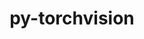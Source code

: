 ---
title: "py-torchvision"
layout: cache
categories: [package, develop]
meta: {"versions": ["0.16.1", "0.16.2"], "compilers": ["apple-clang@=15.0.0", "gcc@=11.3.0"], "oss": ["ubuntu22.04", "ventura"], "platforms": ["darwin", "linux"], "targets": ["aarch64", "x86_64_v3"], "stacks": ["ml-darwin-aarch64-mps", "ml-linux-x86_64-cpu", "ml-linux-x86_64-cuda", "root"], "num_specs": 57, "num_specs_by_stack": {"ml-darwin-aarch64-mps": 15, "root": 57, "ml-linux-x86_64-cuda": 21, "ml-linux-x86_64-cpu": 21}}
spec_details: [{"hash": "v7vhyzlvyhybfhracha2zdef4s2mqt3d", "compiler": "apple-clang@=15.0.0", "versions": ["0.16.1"], "os": "ventura", "platform": "darwin", "target": "aarch64", "variants": ["build_system=python_pip", "~ffmpeg", "+jpeg", "~nvjpeg", "+png", "~video_codec"], "stacks": ["ml-darwin-aarch64-mps", "root"], "size": "-", "tarball": "https://binaries.spack.io/develop/build_cache/darwin-ventura-aarch64/apple-clang-15.0.0/py-torchvision-0.16.1/darwin-ventura-aarch64-apple-clang-15.0.0-py-torchvision-0.16.1-v7vhyzlvyhybfhracha2zdef4s2mqt3d.spack"}, {"hash": "kfjclcqvvn7gerhbhpvjx6yieorqjz6v", "compiler": "apple-clang@=15.0.0", "versions": ["0.16.1"], "os": "ventura", "platform": "darwin", "target": "aarch64", "variants": ["build_system=python_pip", "~ffmpeg", "+jpeg", "~nvjpeg", "+png", "~video_codec"], "stacks": ["ml-darwin-aarch64-mps", "root"], "size": "-", "tarball": "https://binaries.spack.io/develop/build_cache/darwin-ventura-aarch64/apple-clang-15.0.0/py-torchvision-0.16.1/darwin-ventura-aarch64-apple-clang-15.0.0-py-torchvision-0.16.1-kfjclcqvvn7gerhbhpvjx6yieorqjz6v.spack"}, {"hash": "tfkf4il6p522tjw4sgphuxnbzis3r7km", "compiler": "apple-clang@=15.0.0", "versions": ["0.16.1"], "os": "ventura", "platform": "darwin", "target": "aarch64", "variants": ["build_system=python_pip", "~ffmpeg", "+jpeg", "~nvjpeg", "+png", "~video_codec"], "stacks": ["ml-darwin-aarch64-mps", "root"], "size": "-", "tarball": "https://binaries.spack.io/develop/build_cache/darwin-ventura-aarch64/apple-clang-15.0.0/py-torchvision-0.16.1/darwin-ventura-aarch64-apple-clang-15.0.0-py-torchvision-0.16.1-tfkf4il6p522tjw4sgphuxnbzis3r7km.spack"}, {"hash": "6eodfvgudtjlogla243a26ri4llvdkwa", "compiler": "apple-clang@=15.0.0", "versions": ["0.16.2"], "os": "ventura", "platform": "darwin", "target": "aarch64", "variants": ["build_system=python_pip", "~ffmpeg", "+jpeg", "~nvjpeg", "+png", "~video_codec"], "stacks": ["ml-darwin-aarch64-mps", "root"], "size": "-", "tarball": "https://binaries.spack.io/develop/build_cache/darwin-ventura-aarch64/apple-clang-15.0.0/py-torchvision-0.16.2/darwin-ventura-aarch64-apple-clang-15.0.0-py-torchvision-0.16.2-6eodfvgudtjlogla243a26ri4llvdkwa.spack"}, {"hash": "2cqcdtpx2l7n5rvf2gf5dnjpka6s6caa", "compiler": "apple-clang@=15.0.0", "versions": ["0.16.2"], "os": "ventura", "platform": "darwin", "target": "aarch64", "variants": ["build_system=python_pip", "~ffmpeg", "+jpeg", "~nvjpeg", "+png", "~video_codec"], "stacks": ["ml-darwin-aarch64-mps", "root"], "size": "-", "tarball": "https://binaries.spack.io/develop/build_cache/darwin-ventura-aarch64/apple-clang-15.0.0/py-torchvision-0.16.2/darwin-ventura-aarch64-apple-clang-15.0.0-py-torchvision-0.16.2-2cqcdtpx2l7n5rvf2gf5dnjpka6s6caa.spack"}, {"hash": "33xawn7lcodfycemr6oo35lneflosibw", "compiler": "apple-clang@=15.0.0", "versions": ["0.16.1"], "os": "ventura", "platform": "darwin", "target": "aarch64", "variants": ["build_system=python_pip", "~ffmpeg", "+jpeg", "~nvjpeg", "+png", "~video_codec"], "stacks": ["ml-darwin-aarch64-mps", "root"], "size": "-", "tarball": "https://binaries.spack.io/develop/build_cache/darwin-ventura-aarch64/apple-clang-15.0.0/py-torchvision-0.16.1/darwin-ventura-aarch64-apple-clang-15.0.0-py-torchvision-0.16.1-33xawn7lcodfycemr6oo35lneflosibw.spack"}, {"hash": "spku37wvqp5udenjsshzuxffb3evn4y4", "compiler": "apple-clang@=15.0.0", "versions": ["0.16.1"], "os": "ventura", "platform": "darwin", "target": "aarch64", "variants": ["build_system=python_pip", "~ffmpeg", "+jpeg", "~nvjpeg", "+png", "~video_codec"], "stacks": ["ml-darwin-aarch64-mps", "root"], "size": "-", "tarball": "https://binaries.spack.io/develop/build_cache/darwin-ventura-aarch64/apple-clang-15.0.0/py-torchvision-0.16.1/darwin-ventura-aarch64-apple-clang-15.0.0-py-torchvision-0.16.1-spku37wvqp5udenjsshzuxffb3evn4y4.spack"}, {"hash": "xxo2b4saxpvkzcsbzyoluu2agxwnsmta", "compiler": "apple-clang@=15.0.0", "versions": ["0.16.2"], "os": "ventura", "platform": "darwin", "target": "aarch64", "variants": ["build_system=python_pip", "~ffmpeg", "+jpeg", "~nvjpeg", "+png", "~video_codec"], "stacks": ["ml-darwin-aarch64-mps", "root"], "size": "-", "tarball": "https://binaries.spack.io/develop/build_cache/darwin-ventura-aarch64/apple-clang-15.0.0/py-torchvision-0.16.2/darwin-ventura-aarch64-apple-clang-15.0.0-py-torchvision-0.16.2-xxo2b4saxpvkzcsbzyoluu2agxwnsmta.spack"}, {"hash": "oywx2jerv3y75humnct2zc47x2xdr4rq", "compiler": "apple-clang@=15.0.0", "versions": ["0.16.2"], "os": "ventura", "platform": "darwin", "target": "aarch64", "variants": ["build_system=python_pip", "~ffmpeg", "+jpeg", "~nvjpeg", "+png", "~video_codec"], "stacks": ["ml-darwin-aarch64-mps", "root"], "size": "-", "tarball": "https://binaries.spack.io/develop/build_cache/darwin-ventura-aarch64/apple-clang-15.0.0/py-torchvision-0.16.2/darwin-ventura-aarch64-apple-clang-15.0.0-py-torchvision-0.16.2-oywx2jerv3y75humnct2zc47x2xdr4rq.spack"}, {"hash": "jfqmhxfwxnqnu234qwcj4u4h7tw4yhbg", "compiler": "apple-clang@=15.0.0", "versions": ["0.16.2"], "os": "ventura", "platform": "darwin", "target": "aarch64", "variants": ["build_system=python_pip", "~ffmpeg", "+jpeg", "~nvjpeg", "+png", "~video_codec"], "stacks": ["ml-darwin-aarch64-mps", "root"], "size": "-", "tarball": "https://binaries.spack.io/develop/build_cache/darwin-ventura-aarch64/apple-clang-15.0.0/py-torchvision-0.16.2/darwin-ventura-aarch64-apple-clang-15.0.0-py-torchvision-0.16.2-jfqmhxfwxnqnu234qwcj4u4h7tw4yhbg.spack"}, {"hash": "ytbmger33aeuscimxh4bnamwei7afn3w", "compiler": "apple-clang@=15.0.0", "versions": ["0.16.2"], "os": "ventura", "platform": "darwin", "target": "aarch64", "variants": ["build_system=python_pip", "~ffmpeg", "+jpeg", "~nvjpeg", "+png", "~video_codec"], "stacks": ["ml-darwin-aarch64-mps", "root"], "size": "-", "tarball": "https://binaries.spack.io/develop/build_cache/darwin-ventura-aarch64/apple-clang-15.0.0/py-torchvision-0.16.2/darwin-ventura-aarch64-apple-clang-15.0.0-py-torchvision-0.16.2-ytbmger33aeuscimxh4bnamwei7afn3w.spack"}, {"hash": "iiyyq3wiosegws2otdvejzexbry3uhhf", "compiler": "apple-clang@=15.0.0", "versions": ["0.16.2"], "os": "ventura", "platform": "darwin", "target": "aarch64", "variants": ["build_system=python_pip", "~ffmpeg", "+jpeg", "~nvjpeg", "+png", "~video_codec"], "stacks": ["ml-darwin-aarch64-mps", "root"], "size": "-", "tarball": "https://binaries.spack.io/develop/build_cache/darwin-ventura-aarch64/apple-clang-15.0.0/py-torchvision-0.16.2/darwin-ventura-aarch64-apple-clang-15.0.0-py-torchvision-0.16.2-iiyyq3wiosegws2otdvejzexbry3uhhf.spack"}, {"hash": "swzsnz56qqoksultyx3aopiqmq62nlmb", "compiler": "apple-clang@=15.0.0", "versions": ["0.16.2"], "os": "ventura", "platform": "darwin", "target": "aarch64", "variants": ["build_system=python_pip", "~ffmpeg", "+jpeg", "~nvjpeg", "+png", "~video_codec"], "stacks": ["ml-darwin-aarch64-mps", "root"], "size": "-", "tarball": "https://binaries.spack.io/develop/build_cache/darwin-ventura-aarch64/apple-clang-15.0.0/py-torchvision-0.16.2/darwin-ventura-aarch64-apple-clang-15.0.0-py-torchvision-0.16.2-swzsnz56qqoksultyx3aopiqmq62nlmb.spack"}, {"hash": "yhc5gprfbgbb7p5cqpkorid7n2qdtetj", "compiler": "apple-clang@=15.0.0", "versions": ["0.16.2"], "os": "ventura", "platform": "darwin", "target": "aarch64", "variants": ["build_system=python_pip", "~ffmpeg", "+jpeg", "~nvjpeg", "+png", "~video_codec"], "stacks": ["ml-darwin-aarch64-mps", "root"], "size": "-", "tarball": "https://binaries.spack.io/develop/build_cache/darwin-ventura-aarch64/apple-clang-15.0.0/py-torchvision-0.16.2/darwin-ventura-aarch64-apple-clang-15.0.0-py-torchvision-0.16.2-yhc5gprfbgbb7p5cqpkorid7n2qdtetj.spack"}, {"hash": "tpurdkczl2hg367vzo6q3ytnj7ld536e", "compiler": "apple-clang@=15.0.0", "versions": ["0.16.2"], "os": "ventura", "platform": "darwin", "target": "aarch64", "variants": ["build_system=python_pip", "~ffmpeg", "+jpeg", "~nvjpeg", "+png", "~video_codec"], "stacks": ["ml-darwin-aarch64-mps", "root"], "size": "-", "tarball": "https://binaries.spack.io/develop/build_cache/darwin-ventura-aarch64/apple-clang-15.0.0/py-torchvision-0.16.2/darwin-ventura-aarch64-apple-clang-15.0.0-py-torchvision-0.16.2-tpurdkczl2hg367vzo6q3ytnj7ld536e.spack"}, {"hash": "lt3uqq53qecyiuw2vfujdiytvs3vikfg", "compiler": "gcc@=11.3.0", "versions": ["0.16.1"], "os": "ubuntu22.04", "platform": "linux", "target": "x86_64_v3", "variants": ["build_system=python_pip", "~ffmpeg", "+jpeg", "~nvjpeg", "+png", "~video_codec"], "stacks": ["ml-linux-x86_64-cuda", "root"], "size": "-", "tarball": "https://binaries.spack.io/develop/build_cache/linux-ubuntu22.04-x86_64_v3/gcc-11.3.0/py-torchvision-0.16.1/linux-ubuntu22.04-x86_64_v3-gcc-11.3.0-py-torchvision-0.16.1-lt3uqq53qecyiuw2vfujdiytvs3vikfg.spack"}, {"hash": "f7isg4f3sa6qd7tw2kl64bkvej3ppszb", "compiler": "gcc@=11.3.0", "versions": ["0.16.1"], "os": "ubuntu22.04", "platform": "linux", "target": "x86_64_v3", "variants": ["build_system=python_pip", "~ffmpeg", "+jpeg", "~nvjpeg", "+png", "~video_codec"], "stacks": ["ml-linux-x86_64-cpu", "root"], "size": "-", "tarball": "https://binaries.spack.io/develop/build_cache/linux-ubuntu22.04-x86_64_v3/gcc-11.3.0/py-torchvision-0.16.1/linux-ubuntu22.04-x86_64_v3-gcc-11.3.0-py-torchvision-0.16.1-f7isg4f3sa6qd7tw2kl64bkvej3ppszb.spack"}, {"hash": "2and54mqxiljgtjtmbfjm6ow6gwaxl3n", "compiler": "gcc@=11.3.0", "versions": ["0.16.1"], "os": "ubuntu22.04", "platform": "linux", "target": "x86_64_v3", "variants": ["build_system=python_pip", "~ffmpeg", "+jpeg", "~nvjpeg", "+png", "~video_codec"], "stacks": ["ml-linux-x86_64-cpu", "root"], "size": "-", "tarball": "https://binaries.spack.io/develop/build_cache/linux-ubuntu22.04-x86_64_v3/gcc-11.3.0/py-torchvision-0.16.1/linux-ubuntu22.04-x86_64_v3-gcc-11.3.0-py-torchvision-0.16.1-2and54mqxiljgtjtmbfjm6ow6gwaxl3n.spack"}, {"hash": "ntdupsid2xgexzlxrqtuhew3h5s3bius", "compiler": "gcc@=11.3.0", "versions": ["0.16.1"], "os": "ubuntu22.04", "platform": "linux", "target": "x86_64_v3", "variants": ["build_system=python_pip", "~ffmpeg", "+jpeg", "~nvjpeg", "+png", "~video_codec"], "stacks": ["ml-linux-x86_64-cpu", "root"], "size": "-", "tarball": "https://binaries.spack.io/develop/build_cache/linux-ubuntu22.04-x86_64_v3/gcc-11.3.0/py-torchvision-0.16.1/linux-ubuntu22.04-x86_64_v3-gcc-11.3.0-py-torchvision-0.16.1-ntdupsid2xgexzlxrqtuhew3h5s3bius.spack"}, {"hash": "4bosfudyuc5aihi6gfkdsznnzbrnbqvq", "compiler": "gcc@=11.3.0", "versions": ["0.16.1"], "os": "ubuntu22.04", "platform": "linux", "target": "x86_64_v3", "variants": ["build_system=python_pip", "~ffmpeg", "+jpeg", "~nvjpeg", "+png", "~video_codec"], "stacks": ["ml-linux-x86_64-cpu", "root"], "size": "-", "tarball": "https://binaries.spack.io/develop/build_cache/linux-ubuntu22.04-x86_64_v3/gcc-11.3.0/py-torchvision-0.16.1/linux-ubuntu22.04-x86_64_v3-gcc-11.3.0-py-torchvision-0.16.1-4bosfudyuc5aihi6gfkdsznnzbrnbqvq.spack"}, {"hash": "jrnygrdyz27knb2wmnjgr3aw4rtzfdfe", "compiler": "gcc@=11.3.0", "versions": ["0.16.1"], "os": "ubuntu22.04", "platform": "linux", "target": "x86_64_v3", "variants": ["build_system=python_pip", "~ffmpeg", "+jpeg", "~nvjpeg", "+png", "~video_codec"], "stacks": ["ml-linux-x86_64-cuda", "root"], "size": "-", "tarball": "https://binaries.spack.io/develop/build_cache/linux-ubuntu22.04-x86_64_v3/gcc-11.3.0/py-torchvision-0.16.1/linux-ubuntu22.04-x86_64_v3-gcc-11.3.0-py-torchvision-0.16.1-jrnygrdyz27knb2wmnjgr3aw4rtzfdfe.spack"}, {"hash": "a2qtav6pvcbuujiuajcjmvituymaylxd", "compiler": "gcc@=11.3.0", "versions": ["0.16.1"], "os": "ubuntu22.04", "platform": "linux", "target": "x86_64_v3", "variants": ["build_system=python_pip", "~ffmpeg", "+jpeg", "~nvjpeg", "+png", "~video_codec"], "stacks": ["ml-linux-x86_64-cuda", "root"], "size": "-", "tarball": "https://binaries.spack.io/develop/build_cache/linux-ubuntu22.04-x86_64_v3/gcc-11.3.0/py-torchvision-0.16.1/linux-ubuntu22.04-x86_64_v3-gcc-11.3.0-py-torchvision-0.16.1-a2qtav6pvcbuujiuajcjmvituymaylxd.spack"}, {"hash": "d3js2ynwgrdoqdzy3dd6rl2cyqemyhka", "compiler": "gcc@=11.3.0", "versions": ["0.16.1"], "os": "ubuntu22.04", "platform": "linux", "target": "x86_64_v3", "variants": ["build_system=python_pip", "~ffmpeg", "+jpeg", "~nvjpeg", "+png", "~video_codec"], "stacks": ["ml-linux-x86_64-cpu", "root"], "size": "-", "tarball": "https://binaries.spack.io/develop/build_cache/linux-ubuntu22.04-x86_64_v3/gcc-11.3.0/py-torchvision-0.16.1/linux-ubuntu22.04-x86_64_v3-gcc-11.3.0-py-torchvision-0.16.1-d3js2ynwgrdoqdzy3dd6rl2cyqemyhka.spack"}, {"hash": "2lvwvvm3gvexpczuzm5a4bb2cqusocm5", "compiler": "gcc@=11.3.0", "versions": ["0.16.1"], "os": "ubuntu22.04", "platform": "linux", "target": "x86_64_v3", "variants": ["build_system=python_pip", "~ffmpeg", "+jpeg", "~nvjpeg", "+png", "~video_codec"], "stacks": ["ml-linux-x86_64-cuda", "root"], "size": "-", "tarball": "https://binaries.spack.io/develop/build_cache/linux-ubuntu22.04-x86_64_v3/gcc-11.3.0/py-torchvision-0.16.1/linux-ubuntu22.04-x86_64_v3-gcc-11.3.0-py-torchvision-0.16.1-2lvwvvm3gvexpczuzm5a4bb2cqusocm5.spack"}, {"hash": "i77aquudmvczevyddx26htuzkbwbao2w", "compiler": "gcc@=11.3.0", "versions": ["0.16.1"], "os": "ubuntu22.04", "platform": "linux", "target": "x86_64_v3", "variants": ["build_system=python_pip", "~ffmpeg", "+jpeg", "~nvjpeg", "+png", "~video_codec"], "stacks": ["ml-linux-x86_64-cuda", "root"], "size": "-", "tarball": "https://binaries.spack.io/develop/build_cache/linux-ubuntu22.04-x86_64_v3/gcc-11.3.0/py-torchvision-0.16.1/linux-ubuntu22.04-x86_64_v3-gcc-11.3.0-py-torchvision-0.16.1-i77aquudmvczevyddx26htuzkbwbao2w.spack"}, {"hash": "xf56jt37cjvjir7vyiyvhgnprltnbbxl", "compiler": "gcc@=11.3.0", "versions": ["0.16.1"], "os": "ubuntu22.04", "platform": "linux", "target": "x86_64_v3", "variants": ["build_system=python_pip", "~ffmpeg", "+jpeg", "~nvjpeg", "+png", "~video_codec"], "stacks": ["ml-linux-x86_64-cpu", "root"], "size": "-", "tarball": "https://binaries.spack.io/develop/build_cache/linux-ubuntu22.04-x86_64_v3/gcc-11.3.0/py-torchvision-0.16.1/linux-ubuntu22.04-x86_64_v3-gcc-11.3.0-py-torchvision-0.16.1-xf56jt37cjvjir7vyiyvhgnprltnbbxl.spack"}, {"hash": "wejehfmwoietvpak4tgmzldmzey6mq53", "compiler": "gcc@=11.3.0", "versions": ["0.16.1"], "os": "ubuntu22.04", "platform": "linux", "target": "x86_64_v3", "variants": ["build_system=python_pip", "~ffmpeg", "+jpeg", "~nvjpeg", "+png", "~video_codec"], "stacks": ["ml-linux-x86_64-cuda", "root"], "size": "-", "tarball": "https://binaries.spack.io/develop/build_cache/linux-ubuntu22.04-x86_64_v3/gcc-11.3.0/py-torchvision-0.16.1/linux-ubuntu22.04-x86_64_v3-gcc-11.3.0-py-torchvision-0.16.1-wejehfmwoietvpak4tgmzldmzey6mq53.spack"}, {"hash": "wlhxk63v5xkdkvxog2duuq4adokmhoqf", "compiler": "gcc@=11.3.0", "versions": ["0.16.2"], "os": "ubuntu22.04", "platform": "linux", "target": "x86_64_v3", "variants": ["build_system=python_pip", "~ffmpeg", "+jpeg", "~nvjpeg", "+png", "~video_codec"], "stacks": ["ml-linux-x86_64-cuda", "root"], "size": "-", "tarball": "https://binaries.spack.io/develop/build_cache/linux-ubuntu22.04-x86_64_v3/gcc-11.3.0/py-torchvision-0.16.2/linux-ubuntu22.04-x86_64_v3-gcc-11.3.0-py-torchvision-0.16.2-wlhxk63v5xkdkvxog2duuq4adokmhoqf.spack"}, {"hash": "6e5iixpkqc2dn2bqa4vynhe47hc3j2zo", "compiler": "gcc@=11.3.0", "versions": ["0.16.2"], "os": "ubuntu22.04", "platform": "linux", "target": "x86_64_v3", "variants": ["build_system=python_pip", "~ffmpeg", "+jpeg", "~nvjpeg", "+png", "~video_codec"], "stacks": ["ml-linux-x86_64-cpu", "root"], "size": "-", "tarball": "https://binaries.spack.io/develop/build_cache/linux-ubuntu22.04-x86_64_v3/gcc-11.3.0/py-torchvision-0.16.2/linux-ubuntu22.04-x86_64_v3-gcc-11.3.0-py-torchvision-0.16.2-6e5iixpkqc2dn2bqa4vynhe47hc3j2zo.spack"}, {"hash": "qift6uocxht2cmol5vdv3trrnlzayfmx", "compiler": "gcc@=11.3.0", "versions": ["0.16.2"], "os": "ubuntu22.04", "platform": "linux", "target": "x86_64_v3", "variants": ["build_system=python_pip", "~ffmpeg", "+jpeg", "~nvjpeg", "+png", "~video_codec"], "stacks": ["ml-linux-x86_64-cpu", "root"], "size": "-", "tarball": "https://binaries.spack.io/develop/build_cache/linux-ubuntu22.04-x86_64_v3/gcc-11.3.0/py-torchvision-0.16.2/linux-ubuntu22.04-x86_64_v3-gcc-11.3.0-py-torchvision-0.16.2-qift6uocxht2cmol5vdv3trrnlzayfmx.spack"}, {"hash": "evsloibslv6ood73olpkm5776opuuwqa", "compiler": "gcc@=11.3.0", "versions": ["0.16.2"], "os": "ubuntu22.04", "platform": "linux", "target": "x86_64_v3", "variants": ["build_system=python_pip", "~ffmpeg", "+jpeg", "~nvjpeg", "+png", "~video_codec"], "stacks": ["ml-linux-x86_64-cpu", "root"], "size": "-", "tarball": "https://binaries.spack.io/develop/build_cache/linux-ubuntu22.04-x86_64_v3/gcc-11.3.0/py-torchvision-0.16.2/linux-ubuntu22.04-x86_64_v3-gcc-11.3.0-py-torchvision-0.16.2-evsloibslv6ood73olpkm5776opuuwqa.spack"}, {"hash": "s6kngsyhzgdwiyv6lc5lrgdgdkoemced", "compiler": "gcc@=11.3.0", "versions": ["0.16.2"], "os": "ubuntu22.04", "platform": "linux", "target": "x86_64_v3", "variants": ["build_system=python_pip", "~ffmpeg", "+jpeg", "~nvjpeg", "+png", "~video_codec"], "stacks": ["ml-linux-x86_64-cuda", "root"], "size": "-", "tarball": "https://binaries.spack.io/develop/build_cache/linux-ubuntu22.04-x86_64_v3/gcc-11.3.0/py-torchvision-0.16.2/linux-ubuntu22.04-x86_64_v3-gcc-11.3.0-py-torchvision-0.16.2-s6kngsyhzgdwiyv6lc5lrgdgdkoemced.spack"}, {"hash": "ymye45hbqstqc74ezctj5xdn7loxx6ia", "compiler": "gcc@=11.3.0", "versions": ["0.16.2"], "os": "ubuntu22.04", "platform": "linux", "target": "x86_64_v3", "variants": ["build_system=python_pip", "~ffmpeg", "+jpeg", "~nvjpeg", "+png", "~video_codec"], "stacks": ["ml-linux-x86_64-cpu", "root"], "size": "-", "tarball": "https://binaries.spack.io/develop/build_cache/linux-ubuntu22.04-x86_64_v3/gcc-11.3.0/py-torchvision-0.16.2/linux-ubuntu22.04-x86_64_v3-gcc-11.3.0-py-torchvision-0.16.2-ymye45hbqstqc74ezctj5xdn7loxx6ia.spack"}, {"hash": "2pm4cwduydv34s4h3f6rt3wm7sm4quz5", "compiler": "gcc@=11.3.0", "versions": ["0.16.2"], "os": "ubuntu22.04", "platform": "linux", "target": "x86_64_v3", "variants": ["build_system=python_pip", "~ffmpeg", "+jpeg", "~nvjpeg", "+png", "~video_codec"], "stacks": ["ml-linux-x86_64-cpu", "root"], "size": "-", "tarball": "https://binaries.spack.io/develop/build_cache/linux-ubuntu22.04-x86_64_v3/gcc-11.3.0/py-torchvision-0.16.2/linux-ubuntu22.04-x86_64_v3-gcc-11.3.0-py-torchvision-0.16.2-2pm4cwduydv34s4h3f6rt3wm7sm4quz5.spack"}, {"hash": "sgrl4bjzi7hthejw6pyyitkj42yoo22p", "compiler": "gcc@=11.3.0", "versions": ["0.16.2"], "os": "ubuntu22.04", "platform": "linux", "target": "x86_64_v3", "variants": ["build_system=python_pip", "~ffmpeg", "+jpeg", "~nvjpeg", "+png", "~video_codec"], "stacks": ["ml-linux-x86_64-cpu", "root"], "size": "-", "tarball": "https://binaries.spack.io/develop/build_cache/linux-ubuntu22.04-x86_64_v3/gcc-11.3.0/py-torchvision-0.16.2/linux-ubuntu22.04-x86_64_v3-gcc-11.3.0-py-torchvision-0.16.2-sgrl4bjzi7hthejw6pyyitkj42yoo22p.spack"}, {"hash": "lb6j62odp7britlgrvoe4izemr6nj5nn", "compiler": "gcc@=11.3.0", "versions": ["0.16.2"], "os": "ubuntu22.04", "platform": "linux", "target": "x86_64_v3", "variants": ["build_system=python_pip", "~ffmpeg", "+jpeg", "~nvjpeg", "+png", "~video_codec"], "stacks": ["ml-linux-x86_64-cpu", "root"], "size": "-", "tarball": "https://binaries.spack.io/develop/build_cache/linux-ubuntu22.04-x86_64_v3/gcc-11.3.0/py-torchvision-0.16.2/linux-ubuntu22.04-x86_64_v3-gcc-11.3.0-py-torchvision-0.16.2-lb6j62odp7britlgrvoe4izemr6nj5nn.spack"}, {"hash": "muanohxhqgsssl445nqwgpmh3jsmj2dp", "compiler": "gcc@=11.3.0", "versions": ["0.16.2"], "os": "ubuntu22.04", "platform": "linux", "target": "x86_64_v3", "variants": ["build_system=python_pip", "~ffmpeg", "+jpeg", "~nvjpeg", "+png", "~video_codec"], "stacks": ["ml-linux-x86_64-cuda", "root"], "size": "-", "tarball": "https://binaries.spack.io/develop/build_cache/linux-ubuntu22.04-x86_64_v3/gcc-11.3.0/py-torchvision-0.16.2/linux-ubuntu22.04-x86_64_v3-gcc-11.3.0-py-torchvision-0.16.2-muanohxhqgsssl445nqwgpmh3jsmj2dp.spack"}, {"hash": "v6t5fjc2gzjkd2esc7k5env7ddvmea5p", "compiler": "gcc@=11.3.0", "versions": ["0.16.2"], "os": "ubuntu22.04", "platform": "linux", "target": "x86_64_v3", "variants": ["build_system=python_pip", "~ffmpeg", "+jpeg", "~nvjpeg", "+png", "~video_codec"], "stacks": ["ml-linux-x86_64-cuda", "root"], "size": "-", "tarball": "https://binaries.spack.io/develop/build_cache/linux-ubuntu22.04-x86_64_v3/gcc-11.3.0/py-torchvision-0.16.2/linux-ubuntu22.04-x86_64_v3-gcc-11.3.0-py-torchvision-0.16.2-v6t5fjc2gzjkd2esc7k5env7ddvmea5p.spack"}, {"hash": "mjkjk5m4m22mstuxj7yn3bjgw4t3vcrz", "compiler": "gcc@=11.3.0", "versions": ["0.16.2"], "os": "ubuntu22.04", "platform": "linux", "target": "x86_64_v3", "variants": ["build_system=python_pip", "~ffmpeg", "+jpeg", "~nvjpeg", "+png", "~video_codec"], "stacks": ["ml-linux-x86_64-cuda", "root"], "size": "-", "tarball": "https://binaries.spack.io/develop/build_cache/linux-ubuntu22.04-x86_64_v3/gcc-11.3.0/py-torchvision-0.16.2/linux-ubuntu22.04-x86_64_v3-gcc-11.3.0-py-torchvision-0.16.2-mjkjk5m4m22mstuxj7yn3bjgw4t3vcrz.spack"}, {"hash": "2xivsjo73boxuzrzwkg2d4jjszlozimy", "compiler": "gcc@=11.3.0", "versions": ["0.16.2"], "os": "ubuntu22.04", "platform": "linux", "target": "x86_64_v3", "variants": ["build_system=python_pip", "~ffmpeg", "+jpeg", "~nvjpeg", "+png", "~video_codec"], "stacks": ["ml-linux-x86_64-cuda", "root"], "size": "-", "tarball": "https://binaries.spack.io/develop/build_cache/linux-ubuntu22.04-x86_64_v3/gcc-11.3.0/py-torchvision-0.16.2/linux-ubuntu22.04-x86_64_v3-gcc-11.3.0-py-torchvision-0.16.2-2xivsjo73boxuzrzwkg2d4jjszlozimy.spack"}, {"hash": "7mb3e2rbm4ahrs4rvcyui6wzpxacsr2a", "compiler": "gcc@=11.3.0", "versions": ["0.16.2"], "os": "ubuntu22.04", "platform": "linux", "target": "x86_64_v3", "variants": ["build_system=python_pip", "~ffmpeg", "+jpeg", "~nvjpeg", "+png", "~video_codec"], "stacks": ["ml-linux-x86_64-cpu", "root"], "size": "-", "tarball": "https://binaries.spack.io/develop/build_cache/linux-ubuntu22.04-x86_64_v3/gcc-11.3.0/py-torchvision-0.16.2/linux-ubuntu22.04-x86_64_v3-gcc-11.3.0-py-torchvision-0.16.2-7mb3e2rbm4ahrs4rvcyui6wzpxacsr2a.spack"}, {"hash": "jpaqv23hrfqnommk4z6u6wrsces3ontg", "compiler": "gcc@=11.3.0", "versions": ["0.16.2"], "os": "ubuntu22.04", "platform": "linux", "target": "x86_64_v3", "variants": ["build_system=python_pip", "~ffmpeg", "+jpeg", "~nvjpeg", "+png", "~video_codec"], "stacks": ["ml-linux-x86_64-cuda", "root"], "size": "-", "tarball": "https://binaries.spack.io/develop/build_cache/linux-ubuntu22.04-x86_64_v3/gcc-11.3.0/py-torchvision-0.16.2/linux-ubuntu22.04-x86_64_v3-gcc-11.3.0-py-torchvision-0.16.2-jpaqv23hrfqnommk4z6u6wrsces3ontg.spack"}, {"hash": "ggpndrw7voqvwace3ihsboi3asiyyhsp", "compiler": "gcc@=11.3.0", "versions": ["0.16.2"], "os": "ubuntu22.04", "platform": "linux", "target": "x86_64_v3", "variants": ["build_system=python_pip", "~ffmpeg", "+jpeg", "~nvjpeg", "+png", "~video_codec"], "stacks": ["ml-linux-x86_64-cuda", "root"], "size": "-", "tarball": "https://binaries.spack.io/develop/build_cache/linux-ubuntu22.04-x86_64_v3/gcc-11.3.0/py-torchvision-0.16.2/linux-ubuntu22.04-x86_64_v3-gcc-11.3.0-py-torchvision-0.16.2-ggpndrw7voqvwace3ihsboi3asiyyhsp.spack"}, {"hash": "u5sjrodb6raob5de3ymu7phxrrdatjsv", "compiler": "gcc@=11.3.0", "versions": ["0.16.2"], "os": "ubuntu22.04", "platform": "linux", "target": "x86_64_v3", "variants": ["build_system=python_pip", "~ffmpeg", "+jpeg", "~nvjpeg", "+png", "~video_codec"], "stacks": ["ml-linux-x86_64-cpu", "root"], "size": "-", "tarball": "https://binaries.spack.io/develop/build_cache/linux-ubuntu22.04-x86_64_v3/gcc-11.3.0/py-torchvision-0.16.2/linux-ubuntu22.04-x86_64_v3-gcc-11.3.0-py-torchvision-0.16.2-u5sjrodb6raob5de3ymu7phxrrdatjsv.spack"}, {"hash": "f3oas5czanyt7mznq4u42yotmrm2x4eu", "compiler": "gcc@=11.3.0", "versions": ["0.16.2"], "os": "ubuntu22.04", "platform": "linux", "target": "x86_64_v3", "variants": ["build_system=python_pip", "~ffmpeg", "+jpeg", "~nvjpeg", "+png", "~video_codec"], "stacks": ["ml-linux-x86_64-cuda", "root"], "size": "-", "tarball": "https://binaries.spack.io/develop/build_cache/linux-ubuntu22.04-x86_64_v3/gcc-11.3.0/py-torchvision-0.16.2/linux-ubuntu22.04-x86_64_v3-gcc-11.3.0-py-torchvision-0.16.2-f3oas5czanyt7mznq4u42yotmrm2x4eu.spack"}, {"hash": "rnuivq36dt2qgrzmmalpieki52gt7cx4", "compiler": "gcc@=11.3.0", "versions": ["0.16.2"], "os": "ubuntu22.04", "platform": "linux", "target": "x86_64_v3", "variants": ["build_system=python_pip", "~ffmpeg", "+jpeg", "~nvjpeg", "+png", "~video_codec"], "stacks": ["ml-linux-x86_64-cpu", "root"], "size": "-", "tarball": "https://binaries.spack.io/develop/build_cache/linux-ubuntu22.04-x86_64_v3/gcc-11.3.0/py-torchvision-0.16.2/linux-ubuntu22.04-x86_64_v3-gcc-11.3.0-py-torchvision-0.16.2-rnuivq36dt2qgrzmmalpieki52gt7cx4.spack"}, {"hash": "lz5yxe3usz2gp2jbwrtlcmcvcy2jkiky", "compiler": "gcc@=11.3.0", "versions": ["0.16.2"], "os": "ubuntu22.04", "platform": "linux", "target": "x86_64_v3", "variants": ["build_system=python_pip", "~ffmpeg", "+jpeg", "~nvjpeg", "+png", "~video_codec"], "stacks": ["ml-linux-x86_64-cuda", "root"], "size": "-", "tarball": "https://binaries.spack.io/develop/build_cache/linux-ubuntu22.04-x86_64_v3/gcc-11.3.0/py-torchvision-0.16.2/linux-ubuntu22.04-x86_64_v3-gcc-11.3.0-py-torchvision-0.16.2-lz5yxe3usz2gp2jbwrtlcmcvcy2jkiky.spack"}, {"hash": "m2kl6kj5t6um4ai3kzwd5cysgfycjskv", "compiler": "gcc@=11.3.0", "versions": ["0.16.2"], "os": "ubuntu22.04", "platform": "linux", "target": "x86_64_v3", "variants": ["build_system=python_pip", "~ffmpeg", "+jpeg", "~nvjpeg", "+png", "~video_codec"], "stacks": ["ml-linux-x86_64-cuda", "root"], "size": "-", "tarball": "https://binaries.spack.io/develop/build_cache/linux-ubuntu22.04-x86_64_v3/gcc-11.3.0/py-torchvision-0.16.2/linux-ubuntu22.04-x86_64_v3-gcc-11.3.0-py-torchvision-0.16.2-m2kl6kj5t6um4ai3kzwd5cysgfycjskv.spack"}, {"hash": "kdqsgiox7lwbftnymyftmrebqcsmkmam", "compiler": "gcc@=11.3.0", "versions": ["0.16.2"], "os": "ubuntu22.04", "platform": "linux", "target": "x86_64_v3", "variants": ["build_system=python_pip", "~ffmpeg", "+jpeg", "~nvjpeg", "+png", "~video_codec"], "stacks": ["ml-linux-x86_64-cpu", "root"], "size": "-", "tarball": "https://binaries.spack.io/develop/build_cache/linux-ubuntu22.04-x86_64_v3/gcc-11.3.0/py-torchvision-0.16.2/linux-ubuntu22.04-x86_64_v3-gcc-11.3.0-py-torchvision-0.16.2-kdqsgiox7lwbftnymyftmrebqcsmkmam.spack"}, {"hash": "iecl3rni3iey6blmjqd6fj4h3qajfx5u", "compiler": "gcc@=11.3.0", "versions": ["0.16.2"], "os": "ubuntu22.04", "platform": "linux", "target": "x86_64_v3", "variants": ["build_system=python_pip", "~ffmpeg", "+jpeg", "~nvjpeg", "+png", "~video_codec"], "stacks": ["ml-linux-x86_64-cuda", "root"], "size": "-", "tarball": "https://binaries.spack.io/develop/build_cache/linux-ubuntu22.04-x86_64_v3/gcc-11.3.0/py-torchvision-0.16.2/linux-ubuntu22.04-x86_64_v3-gcc-11.3.0-py-torchvision-0.16.2-iecl3rni3iey6blmjqd6fj4h3qajfx5u.spack"}, {"hash": "2ohtv36wut2a3aziwhnbuutpkofukmis", "compiler": "gcc@=11.3.0", "versions": ["0.16.2"], "os": "ubuntu22.04", "platform": "linux", "target": "x86_64_v3", "variants": ["build_system=python_pip", "~ffmpeg", "+jpeg", "~nvjpeg", "+png", "~video_codec"], "stacks": ["ml-linux-x86_64-cpu", "root"], "size": "-", "tarball": "https://binaries.spack.io/develop/build_cache/linux-ubuntu22.04-x86_64_v3/gcc-11.3.0/py-torchvision-0.16.2/linux-ubuntu22.04-x86_64_v3-gcc-11.3.0-py-torchvision-0.16.2-2ohtv36wut2a3aziwhnbuutpkofukmis.spack"}, {"hash": "57qcluxgnbhanxetek3inxqqfylfu3rv", "compiler": "gcc@=11.3.0", "versions": ["0.16.2"], "os": "ubuntu22.04", "platform": "linux", "target": "x86_64_v3", "variants": ["build_system=python_pip", "~ffmpeg", "+jpeg", "~nvjpeg", "+png", "~video_codec"], "stacks": ["ml-linux-x86_64-cuda", "root"], "size": "-", "tarball": "https://binaries.spack.io/develop/build_cache/linux-ubuntu22.04-x86_64_v3/gcc-11.3.0/py-torchvision-0.16.2/linux-ubuntu22.04-x86_64_v3-gcc-11.3.0-py-torchvision-0.16.2-57qcluxgnbhanxetek3inxqqfylfu3rv.spack"}, {"hash": "boet4okztdv2dagmgsmmav3vp2da65gn", "compiler": "gcc@=11.3.0", "versions": ["0.16.2"], "os": "ubuntu22.04", "platform": "linux", "target": "x86_64_v3", "variants": ["build_system=python_pip", "~ffmpeg", "+jpeg", "~nvjpeg", "+png", "~video_codec"], "stacks": ["ml-linux-x86_64-cpu", "root"], "size": "-", "tarball": "https://binaries.spack.io/develop/build_cache/linux-ubuntu22.04-x86_64_v3/gcc-11.3.0/py-torchvision-0.16.2/linux-ubuntu22.04-x86_64_v3-gcc-11.3.0-py-torchvision-0.16.2-boet4okztdv2dagmgsmmav3vp2da65gn.spack"}, {"hash": "dkr3z7kgvuloyzfrxf2v5s6zquafelch", "compiler": "gcc@=11.3.0", "versions": ["0.16.2"], "os": "ubuntu22.04", "platform": "linux", "target": "x86_64_v3", "variants": ["build_system=python_pip", "~ffmpeg", "+jpeg", "~nvjpeg", "+png", "~video_codec"], "stacks": ["ml-linux-x86_64-cuda", "root"], "size": "-", "tarball": "https://binaries.spack.io/develop/build_cache/linux-ubuntu22.04-x86_64_v3/gcc-11.3.0/py-torchvision-0.16.2/linux-ubuntu22.04-x86_64_v3-gcc-11.3.0-py-torchvision-0.16.2-dkr3z7kgvuloyzfrxf2v5s6zquafelch.spack"}, {"hash": "gshvp7atecwugkn35qgb4tq5gsrzyuar", "compiler": "gcc@=11.3.0", "versions": ["0.16.2"], "os": "ubuntu22.04", "platform": "linux", "target": "x86_64_v3", "variants": ["build_system=python_pip", "~ffmpeg", "+jpeg", "~nvjpeg", "+png", "~video_codec"], "stacks": ["ml-linux-x86_64-cpu", "root"], "size": "-", "tarball": "https://binaries.spack.io/develop/build_cache/linux-ubuntu22.04-x86_64_v3/gcc-11.3.0/py-torchvision-0.16.2/linux-ubuntu22.04-x86_64_v3-gcc-11.3.0-py-torchvision-0.16.2-gshvp7atecwugkn35qgb4tq5gsrzyuar.spack"}, {"hash": "icv4ebvewa7nf5oqmkktqsxbedcualys", "compiler": "gcc@=11.3.0", "versions": ["0.16.2"], "os": "ubuntu22.04", "platform": "linux", "target": "x86_64_v3", "variants": ["build_system=python_pip", "~ffmpeg", "+jpeg", "~nvjpeg", "+png", "~video_codec"], "stacks": ["ml-linux-x86_64-cuda", "root"], "size": "-", "tarball": "https://binaries.spack.io/develop/build_cache/linux-ubuntu22.04-x86_64_v3/gcc-11.3.0/py-torchvision-0.16.2/linux-ubuntu22.04-x86_64_v3-gcc-11.3.0-py-torchvision-0.16.2-icv4ebvewa7nf5oqmkktqsxbedcualys.spack"}, {"hash": "ukhaijn4pegtmifzjd5hnlpttz3pdymi", "compiler": "gcc@=11.3.0", "versions": ["0.16.2"], "os": "ubuntu22.04", "platform": "linux", "target": "x86_64_v3", "variants": ["build_system=python_pip", "~ffmpeg", "+jpeg", "~nvjpeg", "+png", "~video_codec"], "stacks": ["ml-linux-x86_64-cpu", "root"], "size": "-", "tarball": "https://binaries.spack.io/develop/build_cache/linux-ubuntu22.04-x86_64_v3/gcc-11.3.0/py-torchvision-0.16.2/linux-ubuntu22.04-x86_64_v3-gcc-11.3.0-py-torchvision-0.16.2-ukhaijn4pegtmifzjd5hnlpttz3pdymi.spack"}]
---